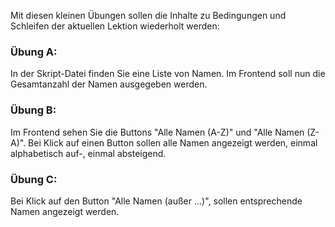 Mit diesen kleinen Übungen sollen die Inhalte zu Bedingungen und Schleifen der aktuellen Lektion wiederholt werden:

### Übung A:
In der Skript-Datei finden Sie eine Liste von Namen. Im Frontend soll nun die Gesamtanzahl der Namen ausgegeben werden.

### Übung B: 
Im Frontend sehen Sie die Buttons "Alle Namen (A-Z)" und "Alle Namen (Z-A)". Bei Klick auf einen Button sollen alle Namen angezeigt werden, einmal alphabetisch auf-, einmal absteigend.

### Übung C:
Bei Klick auf den Button "Alle Namen (außer ...)", sollen entsprechende Namen angezeigt werden.